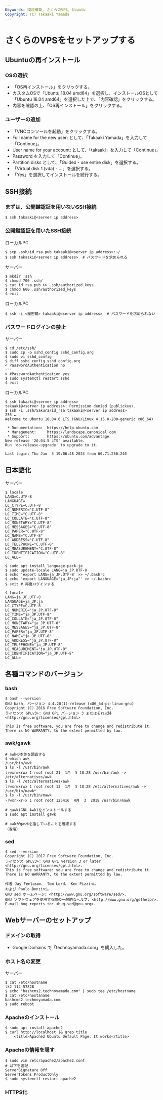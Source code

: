 ```yaml
---
Keywords: 環境構築, さくらのVPS, Ubuntu
Copyright: (C) Takaaki Yamada
---
```


# さくらのVPSをセットアップする

## Ubuntuの再インストール

### OSの選択
- 「OS再インストール」をクリックする。
- カスタムOSで「Ubuntu 18.04 amd64」を選択し、インストールOSとして「Ubuntu 18.04 amd64」を選択した上で、「内容確認」をクリックする。
- 内容を確認の上、「OS再インストール」をクリックする。

### ユーザーの追加
- 「VNCコンソールを起動」をクリックする。
- Full name for the new user: として、「Takaaki Yamada」を入力して「Continue」。
- User name for your account: として、「takaaki」を入力して「Continue」。
- Password を入力して「Continue」。
- Partition disks として、「Guided - use entire disk」を選択する。
- 「Virtual disk 1 (vda) - ...」を選択する。
- 「Yes」を選択してインストールを続行する。

## SSH接続

### まずは、公開鍵認証を用いないSSH接続
```
$ ssh takaaki@<server ip address>
```

### 公開鍵認証を用いたSSH接続
ローカルPC
```
$ scp .ssh/id_rsa.pub takaaki@<server ip address>:~/
$ ssh takaaki@<server ip address>  # パスワードを求められる
```
サーバー
```
$ mkdir .ssh
$ chmod 700 .ssh/
$ cat id_rsa.pub >> .ssh/authorized_keys
$ chmod 600 .ssh/authorized_keys
$ exit
```
ローカルPC
```
$ ssh -i <秘密鍵> takaaki@<server ip address>  # パスワードを求められない
```

### パスワードログインの禁止
サーバー
```
$ cd /etc/ssh/
$ sudo cp -p sshd_config sshd_config.org
$ sudo vi sshd_config
$ diff sshd_config sshd_config.org
< PasswordAuthentication no
---
> #PasswordAuthentication yes
$ sudo systemctl restart sshd
$ exit
```
ローカルPC
```
$ ssh takaaki@<server ip address>
takaaki@<server ip address>: Permission denied (publickey).
$ ssh -i .ssh/Sakura/id_rsa takaaki@<server ip address>                                 255 ↵
Welcome to Ubuntu 18.04.6 LTS (GNU/Linux 4.15.0-200-generic x86_64)

 * Documentation:  https://help.ubuntu.com
 * Management:     https://landscape.canonical.com
 * Support:        https://ubuntu.com/advantage
New release '20.04.5 LTS' available.
Run 'do-release-upgrade' to upgrade to it.

Last login: Thu Jan  5 19:06:48 2023 from 60.71.250.240
```

## 日本語化
サーバー
```
$ locale
LANG=C.UTF-8
LANGUAGE=
LC_CTYPE=C.UTF-8
LC_NUMERIC="C.UTF-8"
LC_TIME="C.UTF-8"
LC_COLLATE="C.UTF-8"
LC_MONETARY="C.UTF-8"
LC_MESSAGES="C.UTF-8"
LC_PAPER="C.UTF-8"
LC_NAME="C.UTF-8"
LC_ADDRESS="C.UTF-8"
LC_TELEPHONE="C.UTF-8"
LC_MEASUREMENT="C.UTF-8"
LC_IDENTIFICATION="C.UTF-8"
LC_ALL=

$ sudo apt install language-pack-ja
$ sudo update-locale LANG=ja_JP.UTF-8
$ echo 'export LANG=ja_JP.UTF-8' >> ~/.bashrc
$ echo 'export LANGUAGE="ja_JP:ja"' >> ~/.bashrc
$ exit # 再度ログインする

$ locale
LANG=ja_JP.UTF-8
LANGUAGE=ja_JP:ja
LC_CTYPE=C.UTF-8
LC_NUMERIC="ja_JP.UTF-8"
LC_TIME="ja_JP.UTF-8"
LC_COLLATE="ja_JP.UTF-8"
LC_MONETARY="ja_JP.UTF-8"
LC_MESSAGES="ja_JP.UTF-8"
LC_PAPER="ja_JP.UTF-8"
LC_NAME="ja_JP.UTF-8"
LC_ADDRESS="ja_JP.UTF-8"
LC_TELEPHONE="ja_JP.UTF-8"
LC_MEASUREMENT="ja_JP.UTF-8"
LC_IDENTIFICATION="ja_JP.UTF-8"
LC_ALL=
```

## 各種コマンドのバージョン

### bash
```
$ bash --version
GNU bash, バージョン 4.4.20(1)-release (x86_64-pc-linux-gnu)
Copyright (C) 2016 Free Software Foundation, Inc.
ライセンス GPLv3+: GNU GPL バージョン 3 またはそれ以降 <http://gnu.org/licenses/gpl.html>

This is free software; you are free to change and redistribute it.
There is NO WARRANTY, to the extent permitted by law.
```

### awk/gawk
```
# awkの本体を調査する
$ which awk
/usr/bin/awk
$ ls -l /usr/bin/awk
lrwxrwxrwx 1 root root 21  1月  5 18:28 /usr/bin/awk -> /etc/alternatives/awk
$ ls -l /etc/alternatives/awk
lrwxrwxrwx 1 root root 13  1月  5 18:28 /etc/alternatives/awk -> /usr/bin/mawk*
$ ls -l /usr/bin/mawk
-rwxr-xr-x 1 root root 125416  4月  3  2018 /usr/bin/mawk

# gawk(GNU Awk)をインストールする
$ sudo apt install gawk

# awkがgawkを指していることを確認する
（省略）
```
### sed
```
$ sed --version
Copyright (C) 2017 Free Software Foundation, Inc.
ライセンス GPLv3+: GNU GPL version 3 or later <http://gnu.org/licenses/gpl.html>.
This is free software: you are free to change and redistribute it.
There is NO WARRANTY, to the extent permitted by law.

作者 Jay Fenlason、 Tom Lord、 Ken Pizzini、
および Paolo Bonzini。
GNU sed ホームページ: <http://www.gnu.org/software/sed/>.
GNU ソフトウェアを使用する際の一般的なヘルプ: <http://www.gnu.org/gethelp/>.
E-mail bug reports to: <bug-sed@gnu.org>.
```
 
## Webサーバーのセットアップ

### ドメインの取得
- Google Domains で「technoyamada.com」を購入した。

### ホスト名の変更
サーバー
```
$ cat /etc/hostname
tk2-114-57828
$ echo "bashcms2.technoyamada.com" | sudo tee /etc/hostname
$ cat /etc/hostaname
bashcms2.technoyamada.com
$ sudo reboot
```

### Apacheのインストール
```
$ sudo apt install apache2
$ curl http://localhost |& grep title
    <title>Apache2 Ubuntu Default Page: It works</title>
```

### Apacheの情報を隠す
```
$ sudo vim /etc/apache2/apache2.conf
# 以下を追記
ServerSignature Off
ServerTokens ProductOnly
$ sudo systemctl restart apache2
```

### HTTPS化

